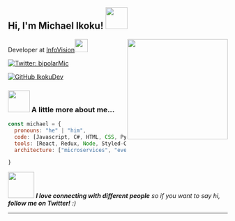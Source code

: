 <h2> Hi, I'm Michael Ikoku! <img src="https://media.giphy.com/media/mGcNjsfWAjY5AEZNw6/giphy.gif" width="50"></h2>
<img align='right' src="https://i.ibb.co/9hg3QFf/IMG-4775.jpg" width="230">
Developer at <a href="https://www.infovision.com.ng">InfoVision</a><img src="https://media.giphy.com/media/WUlplcMpOCEmTGBtBW/giphy.gif" width="30"> 
</em></p>

[![Twitter: bipolarMic](https://img.shields.io/twitter/follow/bipolarMic?style=social)](https://twitter.com/bipolarMic)

[![GitHub IkokuDev](https://img.shields.io/github/followers/IkokuDev?label=follow&style=social)](https://github.com/IkokuDev)


### <img src="https://media.giphy.com/media/VgCDAzcKvsR6OM0uWg/giphy.gif" width="50"> A little more about me...  

```javascript
const michael = {
  pronouns: "he" | "him",
  code: [Javascript, C#, HTML, CSS, Python, Java],
  tools: [React, Redux, Node, Styled-Components, AWS],
  architecture: ["microservices", "event-driven", "design system pattern"],

}
```

<img src="https://media.giphy.com/media/LnQjpWaON8nhr21vNW/giphy.gif" width="60"> <em><b>I love connecting with different people</b> so if you want to say hi,<b> follow me on Twitter!</b> :)</em>

---
